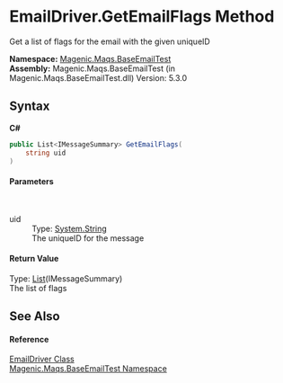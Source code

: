 # EmailDriver.GetEmailFlags Method 
 

Get a list of flags for the email with the given uniqueID

**Namespace:**&nbsp;<a href="MAQS_5/Email_AUTOGENERATED/Magenic-Maqs-BaseEmailTest_Namespace">Magenic.Maqs.BaseEmailTest</a><br />**Assembly:**&nbsp;Magenic.Maqs.BaseEmailTest (in Magenic.Maqs.BaseEmailTest.dll) Version: 5.3.0

## Syntax

**C#**<br />
``` C#
public List<IMessageSummary> GetEmailFlags(
	string uid
)
```


#### Parameters
&nbsp;<dl><dt>uid</dt><dd>Type: <a href="http://msdn2.microsoft.com/en-us/library/s1wwdcbf" target="_blank">System.String</a><br />The uniqueID for the message</dd></dl>

#### Return Value
Type: <a href="http://msdn2.microsoft.com/en-us/library/6sh2ey19" target="_blank">List</a>(IMessageSummary)<br />The list of flags

## See Also


#### Reference
<a href="MAQS_5/Email_AUTOGENERATED/EmailDriver_Class">EmailDriver Class</a><br /><a href="MAQS_5/Email_AUTOGENERATED/Magenic-Maqs-BaseEmailTest_Namespace">Magenic.Maqs.BaseEmailTest Namespace</a><br />